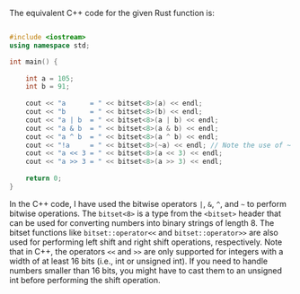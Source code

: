 The equivalent C++ code for the given Rust function is:

```cpp

#include <iostream>
using namespace std;

int main() {
    
    int a = 105;
    int b = 91;
    
    cout << "a      = " << bitset<8>(a) << endl;
    cout << "b      = " << bitset<8>(b) << endl;
    cout << "a | b  = " << bitset<8>(a | b) << endl;
    cout << "a & b  = " << bitset<8>(a & b) << endl;
    cout << "a ^ b  = " << bitset<8>(a ^ b) << endl;
    cout << "!a     = " << bitset<8>(~a) << endl; // Note the use of ~ operator
    cout << "a << 3 = " << bitset<8>(a << 3) << endl;
    cout << "a >> 3 = " << bitset<8>(a >> 3) << endl;
    
    return 0;
}
```
In the C++ code, I have used the bitwise operators `|`, `&`, `^`, and `~` to perform bitwise operations. The `bitset<8>` is a type from the `<bitset>` header that can be used for converting numbers into binary strings of length 8.
The bitset functions like `bitset::operator<<` and `bitset::operator>>` are also used for performing left shift and right shift operations, respectively. Note that in C++, the operators `<<` and `>>` are only supported for integers with a width of at least 16 bits (i.e., int or unsigned int). If you need to handle numbers smaller than 16 bits, you might have to cast them to an unsigned int before performing the shift operation.

